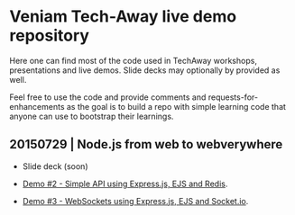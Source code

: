 # Veniam Tech-Away live demo repository

Here one can find most of the code used in TechAway workshops, presentations and live demos. Slide decks may optionally by provided as well. 

Feel free to use the code and provide comments and requests-for-enhancements as the goal is to build a repo with simple learning code that anyone can use to bootstrap their learnings. 

## 20150729 | Node.js from web to webverywhere

* Slide deck  (soon)

* [Demo #2 - Simple API using Express.js, EJS and Redis](https://github.com/tallis/techaway/tree/nodejs_complete).
* [Demo #3 - WebSockets using Express.js, EJS and Socket.io](https://github.com/tallis/techaway/tree/socketio_complete).



